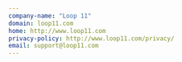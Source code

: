 ```yaml
---
company-name: "Loop 11"
domain: loop11.com
home: http://www.loop11.com
privacy-policy: http://www.loop11.com/privacy/
email: support@loop11.com
---
```




